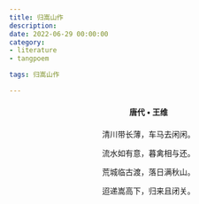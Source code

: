 ```yaml
---
title: 归嵩山作
description:
date: 2022-06-29 00:00:00
category:
- literature
- tangpoem

tags: 归嵩山作

---
```


<div id="poem-author">
唐代 • 王维
</div>
<div id="poem-body">
<p class="poem-paragraph">清川带长薄，车马去闲闲。</p>
<p class="poem-paragraph">流水如有意，暮禽相与还。</p>
<p class="poem-paragraph">荒城临古渡，落日满秋山。</p>
<p class="poem-paragraph">迢递嵩高下，归来且闭关。</p>

</div>

<style>

#poem-author {
    width: 100%;
    text-align: center;
    margin: 20px 0;
    font-weight: bold;
}
#poem-body {
    width: 100%;
    text-align: center;
}
.poem-paragraph {
    font-family: "仿宋"
}

</style>